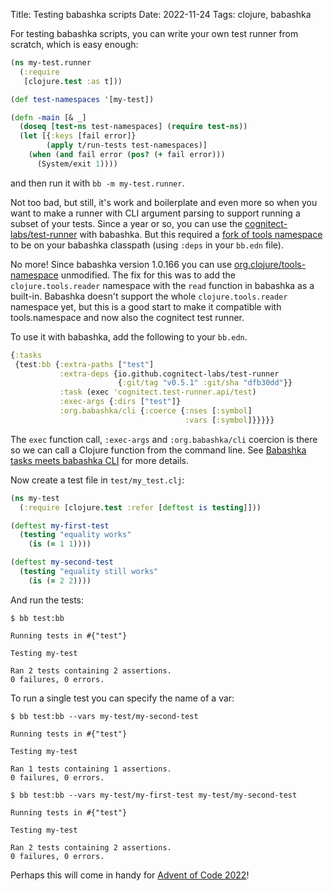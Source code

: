 Title: Testing babashka scripts
Date: 2022-11-24
Tags: clojure, babashka

For testing babashka scripts, you can write your own test runner from scratch,
which is easy enough:

``` clojure
(ns my-test.runner
  (:require
   [clojure.test :as t]))

(def test-namespaces '[my-test])

(defn -main [& _]
  (doseq [test-ns test-namespaces] (require test-ns))
  (let [{:keys [fail error]}
        (apply t/run-tests test-namespaces)]
    (when (and fail error (pos? (+ fail error)))
      (System/exit 1))))
```

and then run it with `bb -m my-test.runner`.

Not too bad, but still, it's work and boilerplate and even more so when you want
to make a runner with CLI argument parsing to support running a subset of your
tests. Since a year or so, you can use the
[cognitect-labs/test-runner](https://github.com/cognitect-labs/test-runner) with
babashka. But this required a [fork of tools
namespace](https://github.com/babashka/tools.namespace) to be on your babashka
classpath (using `:deps` in your `bb.edn` file).

No more! Since babashka version 1.0.166 you can use
[org.clojure/tools-namespace](https://github.com/clojure/tools.namespace)
unmodified. The fix for this was to add the `clojure.tools.reader` namespace
with the `read` function in babashka as a built-in. Babashka doesn't support the
whole `clojure.tools.reader` namespace yet, but this is a good start to make it
compatible with tools.namespace and now also the cognitect test runner.

To use it with babashka, add the following to your `bb.edn`.

``` clojure
{:tasks
 {test:bb {:extra-paths ["test"]
           :extra-deps {io.github.cognitect-labs/test-runner
                        {:git/tag "v0.5.1" :git/sha "dfb30dd"}}
           :task (exec 'cognitect.test-runner.api/test)
           :exec-args {:dirs ["test"]}
           :org.babashka/cli {:coerce {:nses [:symbol]
                                       :vars [:symbol]}}}}}
```


The `exec` function call, `:exec-args` and `:org.babashka/cli` coercion is there so we can
call a Clojure function from the command line.  See [Babashka tasks meets
babashka
CLI](https://blog.michielborkent.nl/babashka-tasks-meets-babashka-cli.html) for
more details.

Now create a test file in `test/my_test.clj`:

``` clojure
(ns my-test
  (:require [clojure.test :refer [deftest is testing]]))

(deftest my-first-test
  (testing "equality works"
    (is (= 1 1))))

(deftest my-second-test
  (testing "equality still works"
    (is (= 2 2))))
```

And run the tests:


``` shell
$ bb test:bb

Running tests in #{"test"}

Testing my-test

Ran 2 tests containing 2 assertions.
0 failures, 0 errors.
```

To run a single test you can specify the name of a var:

``` shell
$ bb test:bb --vars my-test/my-second-test

Running tests in #{"test"}

Testing my-test

Ran 1 tests containing 1 assertions.
0 failures, 0 errors.

$ bb test:bb --vars my-test/my-first-test my-test/my-second-test

Running tests in #{"test"}

Testing my-test

Ran 2 tests containing 2 assertions.
0 failures, 0 errors.
```

Perhaps this will come in handy for [Advent of Code 2022](https://adventofcode.com/2022)!
